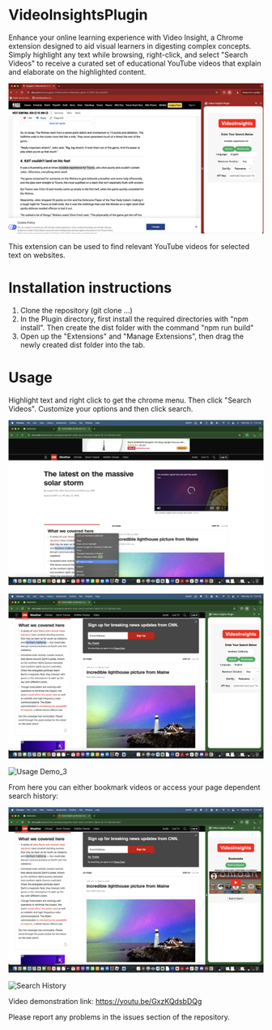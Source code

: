 # VideoInsightsPlugin
Enhance your online learning experience with Video Insight, a Chrome extension designed to aid visual learners in digesting complex concepts. Simply highlight any text while browsing, right-click, and select "Search Videos" to receive a curated set of educational YouTube videos that explain and elaborate on the highlighted content.

![Extension Demo](https://github.com/JohnGuir/VideoInsightsPlugin/blob/main/images/extension_demo.png)


This extension can be used to find relevant YouTube videos for selected text on websites. 

# Installation instructions

1. Clone the repository (git clone ...)
2. In the Plugin directory, first install the required directories with "npm install". Then create the dist folder with the command "npm run build"
3. Open up the "Extensions" and "Manage Extensions", then drag the newly created dist folder into the tab.


# Usage

Highlight text and right click to get the chrome menu. Then click "Search Videos". Customize your options and then click search.

![Usage Demo_1](https://github.com/JohnGuir/VideoInsightsPlugin/blob/main/images/usage_p1.png)

![Usage Demo_2](https://github.com/JohnGuir/VideoInsightsPlugin/blob/main/images/usage_p2.png)

![Usage Demo_3](https://github.com/JohnGuir/VideoInsightsPlugin/blob/main/images/usage_p3.png)



From here you can either bookmark videos or access your page dependent search history:

![Bookmark](https://github.com/JohnGuir/VideoInsightsPlugin/blob/main/images/bookmark.png)

![Search History](https://github.com/JohnGuir/VideoInsightsPlugin/blob/main/images/search_history.png)






Video demonstration link: https://youtu.be/GxzKQdsbDQg


Please report any problems in the issues section of the repository. 

